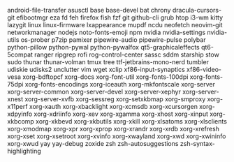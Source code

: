 android-file-transfer
asusctl
base
base-devel
bat
chrony
dracula-cursors-git
efibootmgr
eza
fd
feh
firefox
fish
fzf
git
github-cli
grub
htop
i3-wm
kitty
lazygit
linux
linux-firmware
lxappearance
mupdf
ncdu
neofetch
neovim-git
networkmanager
nodejs
noto-fonts-emoji
npm
nvidia
nvidia-settings
nvidia-utils
os-prober
p7zip
pamixer
pipewire-audio
pipewire-pulse
polybar
python-pillow
python-pywal
python-pywalfox
qt5-graphicaleffects
qt6-5compat
ranger
ripgrep
rofi
rog-control-center
sassc
sddm
starship
stow
sudo
thunar
thunar-volman
tmux
tree
ttf-jetbrains-mono-nerd
tumbler
udiskie
udisks2
unclutter
vim
wget
xclip
xf86-input-synaptics
xf86-video-vesa
xorg-bdftopcf
xorg-docs
xorg-font-util
xorg-fonts-100dpi
xorg-fonts-75dpi
xorg-fonts-encodings
xorg-iceauth
xorg-mkfontscale
xorg-server
xorg-server-common
xorg-server-devel
xorg-server-xephyr
xorg-server-xnest
xorg-server-xvfb
xorg-sessreg
xorg-setxkbmap
xorg-smproxy
xorg-x11perf
xorg-xauth
xorg-xbacklight
xorg-xcmsdb
xorg-xcursorgen
xorg-xdpyinfo
xorg-xdriinfo
xorg-xev
xorg-xgamma
xorg-xhost
xorg-xinput
xorg-xkbcomp
xorg-xkbevd
xorg-xkbutils
xorg-xkill
xorg-xlsatoms
xorg-xlsclients
xorg-xmodmap
xorg-xpr
xorg-xprop
xorg-xrandr
xorg-xrdb
xorg-xrefresh
xorg-xset
xorg-xsetroot
xorg-xvinfo
xorg-xwayland
xorg-xwd
xorg-xwininfo
xorg-xwud
yay
yay-debug
zoxide
zsh
zsh-autosuggestions
zsh-syntax-highlighting
